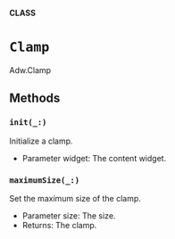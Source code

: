 **CLASS**

# `Clamp`

Adw.Clamp

## Methods
### `init(_:)`

Initialize a clamp.
- Parameter widget: The content widget.

### `maximumSize(_:)`

Set the maximum size of the clamp.
- Parameter size: The size.
- Returns: The clamp.
